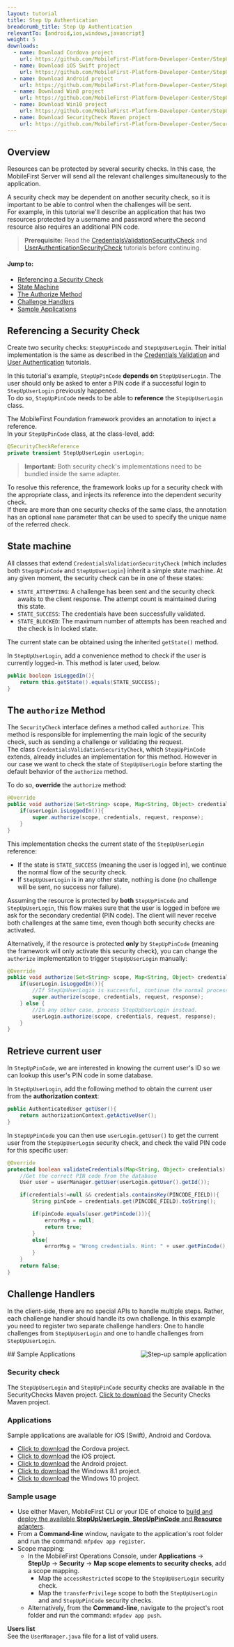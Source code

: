 ```yaml
---
layout: tutorial
title: Step Up Authentication
breadcrumb_title: Step Up Authentication
relevantTo: [android,ios,windows,javascript]
weight: 5
downloads:
  - name: Download Cordova project
    url: https://github.com/MobileFirst-Platform-Developer-Center/StepUpCordova/tree/release80
  - name: Download iOS Swift project
    url: https://github.com/MobileFirst-Platform-Developer-Center/StepUpSwift/tree/release80
  - name: Download Android project
    url: https://github.com/MobileFirst-Platform-Developer-Center/StepUpAndroid/tree/release80
  - name: Download Win8 project
    url: https://github.com/MobileFirst-Platform-Developer-Center/StepUpWin8/tree/release80
  - name: Download Win10 project
    url: https://github.com/MobileFirst-Platform-Developer-Center/StepUpWin10/tree/release80
  - name: Download SecurityCheck Maven project
    url: https://github.com/MobileFirst-Platform-Developer-Center/SecurityCheckAdapters/tree/release80
---
```

## Overview
Resources can be protected by several security checks. In this case, the MobileFirst Server will send all the relevant challenges simultaneously to the application.  

A security check may be dependent on another security check, so it is important to be able to control when the challenges will be sent.  
For example, in this tutorial we'll describe an application that has two resources protected by a username and password where the second resource also requires an additional PIN code.

> **Prerequisite:** Read the [CredentialsValidationSecurityCheck](../credentials-validation) and [UserAuthenticationSecurityCheck](.../user-authentication) tutorials before continuing.

#### Jump to:

* [Referencing a Security Check](#referencing-a-security-check)
* [State Machine](#state-machine)
* [The Authorize Method](#the-authorize-method)
* [Challenge Handlers](#challenge-handlers)
* [Sample Applications](#sample-applications)

## Referencing a Security Check
Create two security checks: `StepUpPinCode` and `StepUpUserLogin`. Their initial implementation is the same as described in the [Credentials Validation](../credentials-validation/security-check/) and [User Authentication](../user-authentication/security-check/) tutorials.

In this tutorial's example, `StepUpPinCode` **depends on** `StepUpUserLogin`. The user should only be asked to enter a PIN code if a successful login to `StepUpUserLogin` previously happened.  
To do so, `StepUpPinCode` needs to be able to **reference** the `StepUpUserLogin` class.  

The MobileFirst Foundation framework provides an annotation to inject a reference.  
In your `StepUpPinCode` class, at the class-level, add:

```java
@SecurityCheckReference
private transient StepUpUserLogin userLogin;
```

> <span class="glyphicon glyphicon-exclamation-sign" aria-hidden="true"></span> **Important:** Both security check's implementations need to be bundled inside the same adapter.

To resolve this reference, the framework looks up for a security check with the appropriate class, and injects its reference into the dependent security check.  
If there are more than one security checks of the same class, the annotation has an optional `name` parameter that can be used to specify the unique name of the referred check.

## State machine

All classes that extend `CredentialsValidationSecurityCheck` (which includes both `StepUpPinCode` and `StepUpUserLogin`) inherit a simple state machine. At any given moment, the security check can be in one of these states:

- `STATE_ATTEMPTING`: A challenge has been sent and the security check awaits to the client response. The attempt count is maintained during this state.
- `STATE_SUCCESS`: The credentials have been successfully validated.
- `STATE_BLOCKED`: The maximum number of attempts has been reached and the check is in locked state.

The current state can be obtained using the inherited `getState()` method.

In `StepUpUserLogin`, add a convenience method to check if the user is currently logged-in.
This method is later used, below.

```java
public boolean isLoggedIn(){
    return this.getState().equals(STATE_SUCCESS);
}
```

## The `authorize` Method

The `SecurityCheck` interface defines a method called `authorize`. This method is responsible for implementing the main logic of the security check, such as sending a challenge or validating the request.  
The class `CredentialsValidationSecurityCheck`, which `StepUpPinCode` extends, already includes an implementation for this method. However in our case we want to check the state of `StepUpUserLogin` before starting the default behavior of the `authorize` method.

To do so, **override** the `authorize` method:

```java
@Override
public void authorize(Set<String> scope, Map<String, Object> credentials, HttpServletRequest request, AuthorizationResponse response) {
    if(userLogin.isLoggedIn()){
        super.authorize(scope, credentials, request, response);
    }
}
```

This implementation checks the current state of the `StepUpUserLogin` reference:

* If the state is `STATE_SUCCESS` (meaning the user is logged in), we continue the normal flow of the security check.
* If `StepUpUserLogin` is in any other state, nothing is done (no challenge will be sent, no success nor failure).

Assuming the resource is protected by **both** `StepUpPinCode` and `StepUpUserLogin`, this flow makes sure that the user is logged in before we ask for the secondary credential (PIN code). The client will never receive both challenges at the same time, even though both security checks are activated.

Alternatively, if the resource is protected **only** by `StepUpPinCode` (meaning the framework will only activate this security check), you can change the `authorize` implementation to trigger `StepUpUserLogin` manually:

```java
@Override
public void authorize(Set<String> scope, Map<String, Object> credentials, HttpServletRequest request, AuthorizationResponse response) {
    if(userLogin.isLoggedIn()){
        //If StepUpUserLogin is successful, continue the normal processing of StepUpPinCode
        super.authorize(scope, credentials, request, response);
    } else {
        //In any other case, process StepUpUserLogin instead.
        userLogin.authorize(scope, credentials, request, response);
    }
}
```

## Retrieve current user
In `StepUpPinCode`, we are interested in knowing the current user's ID so we can lookup this user's PIN code in some database.

In `StepUpUserLogin`, add the following method to obtain the current user from the **authorization context**:

```java
public AuthenticatedUser getUser(){
    return authorizationContext.getActiveUser();
}
```

In `StepUpPinCode` you can then use `userLogin.getUser()` to get the current user from the `StepUpUserLogin` security check, and check the valid PIN code for this specific user:

```java
@Override
protected boolean validateCredentials(Map<String, Object> credentials) {
    //Get the correct PIN code from the database
    User user = userManager.getUser(userLogin.getUser().getId());

    if(credentials!=null && credentials.containsKey(PINCODE_FIELD)){
        String pinCode = credentials.get(PINCODE_FIELD).toString();

        if(pinCode.equals(user.getPinCode())){
            errorMsg = null;
            return true;
        }
        else{
            errorMsg = "Wrong credentials. Hint: " + user.getPinCode();
        }
    }
    return false;
}
```

## Challenge Handlers
In the client-side, there are no special APIs to handle multiple steps. Rather, each challenge handler should handle its own challenge. In this example you need to register two separate challenge handlers: One to handle challenges from `StepUpUserLogin` and one to handle challenges from `StepUpUserLogin`.

<img alt="Step-up sample application" src="sample_application.png" style="float:right"/>
## Sample Applications

### Security check
The `StepUpUserLogin` and `StepUpPinCode` security checks are available in the SecurityChecks Maven project.
[Click to download](https://github.com/MobileFirst-Platform-Developer-Center/SecurityCheckAdapters/tree/release80) the Security Checks Maven project.

### Applications
Sample applications are available for iOS (Swift), Android and Cordova.

* [Click to download](https://github.com/MobileFirst-Platform-Developer-Center/StepUpCordova/tree/release80) the Cordova project.
* [Click to download](https://github.com/MobileFirst-Platform-Developer-Center/StepUpSwift/tree/release80) the iOS project.
* [Click to download](https://github.com/MobileFirst-Platform-Developer-Center/StepUpAndroid/tree/release80) the Android project.
* [Click to download](https://github.com/MobileFirst-Platform-Developer-Center/StepUpWin8/tree/release80) the Windows 8.1 project.
* [Click to download](https://github.com/MobileFirst-Platform-Developer-Center/StepUpWin10/tree/release80) the Windows 10 project.

### Sample usage
* Use either Maven, MobileFirst CLI or your IDE of choice to [build and deploy the available **StepUpUserLogin**, **StepUpPinCode** and **Resource** adapters](../../../adapters/creating-adapters/).
* From a **Command-line** window, navigate to the application's root folder and run the command: `mfpdev app register`.
* Scope mapping:
    * In the MobileFirst Operations Console, under **Applications** → **StepUp** → **Security** → **Map scope elements to security checks**, add a scope mapping.
        * Map the `accessRestricted` scope to the `StepUpUserLogin` security check.
        * Map the `transferPrivilege` scope to both the `StepUpUserLogin` and and `StepUpPinCode` security checks.
    * Alternatively, from the **Command-line**, navigate to the project's root folder and run the command: `mfpdev app push`.  

**Users list**  
See the `UserManager.java` file for a list of valid users.
